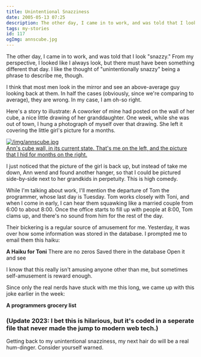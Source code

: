 ```yaml
---
title: Unintentional Snazziness
date: 2005-05-13 07:25
description: The other day, I came in to work, and was told that I look "snazzy."  From my perspective, I looked like I always look, but there must have been something different that day.  I like the thought of "unintentionally snazzy" being a phrase to describe me, though.
tags: my-stories
id: 117
ogImg: annscube.jpg
---
```

The other day, I came in to work, and was told that I look "snazzy."  From my perspective, I looked like I always look, but there must have been something different that day.  I like the thought of "unintentionally snazzy" being a phrase to describe me, though.

I think that most men look in the mirror and see an above-average guy looking back at them.  In half the cases (obviously, since we're comparing to average), they are wrong.  In my case, I am oh-so right.

Here's a story to illustrate:  A coworker of mine had posted on the wall of her cube, a nice little drawing of her granddaughter.  One week, while she was out of town, I hung a photograph of myself over that drawing.  She left it covering the little girl's picture for a months.

<a class="lightview alignright" href="/img/annscube.jpg" data-lightview-caption="Ann's cube wall, in its current state.  That's me on the left, and the picture that I hid for months on the right." data-lightview-group="group1" style="width:350px;"><img src="/img/annscube.jpg" alt="/img/annscube.jpg"><br><span class="caption">Ann's cube wall, in its current state.  That's me on the left, and the picture that I hid for months on the right.</span></a>

I just noticed that the picture of the girl is back up, but instead of take me down, Ann wend and found another hanger, so that I could be pictured side-by-side next to her grandkids in perpetuity.  This is high comedy.

While I'm talking about work, I'll mention the departure of Tom the programmer, whose last day is Tuesday.  Tom works closely with Toni, and when I come in early, I can hear them squawking like a married couple from 6:00 to about 8:00.  Once the office starts to fill up with people at 8:00, Tom clams up, and there's no sound from him for the rest of the day.

Their bickering is a regular source of amusement for me.  Yesterday, it was over how some information was stored in the database.  I prompted me to email them this haiku:

**A Haiku for Toni**
There are no zeros
Saved there in the database
Open it and see

I know that this really isn't amusing anyone other than me, but sometimes self-amusement is reward enough.

Since only the real nerds have stuck with me this long, we came up with this joke earlier in the week:

**A programmers grocery list**

<h3>(Update 2023:  I bet this is hilarious, but it's coded in a seperate file that never made the jump to modern web tech.)</h3>

Getting back to my unintentional snazziness, my next hair do will be a real hum-dinger.  Consider yourself warned.
